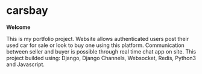 # carsbay
**Welcome**

This is my portfolio project.
Website allows authenticated users post their used car for sale or look to buy one using this platform.
Communication between seller and buyer is possible through real time chat app on site.
This project builded using: Django, Django Channels, Websocket, Redis, Python3 and Javascript.
